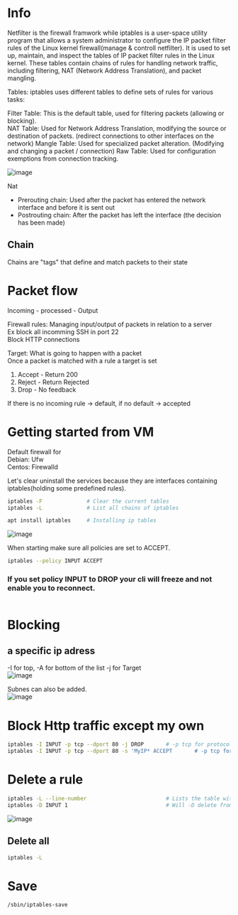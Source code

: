 




# Info
Netfilter is the firewall framwork while iptables is a user-space utility program that allows a system administrator to configure the IP packet filter rules of the Linux kernel firewall(manage & controll netfilter).
It is used to set up, maintain, and inspect the tables of IP packet filter rules in the Linux kernel. These tables contain chains of rules for handling network traffic, including filtering, NAT (Network Address Translation), and packet mangling.  


Tables: iptables uses different tables to define sets of rules for various tasks:  

Filter Table: This is the default table, used for filtering packets (allowing or blocking).  
NAT Table: Used for Network Address Translation, modifying the source or destination of packets. (redirect connections to other interfaces on the network) 
Mangle Table: Used for specialized packet alteration.  (Modifying and changing a packet / connection)
Raw Table: Used for configuration exemptions from connection tracking.  

![image](https://github.com/Keeriiim/CCNA/assets/117115289/e08500e1-9fe0-4c0b-9ebc-b3b2319dee44)  

Nat
- Prerouting chain: Used after the packet has entered the network interface and before it is sent out
- Postrouting chain: After the packet has left the interface (the decision has been made)

## Chain
Chains are "tags" that define and match packets to their state

# Packet flow
Incoming - processed - Output

Firewall rules: Managing input/output of packets in relation to a server  
  Ex block all incomming SSH in port 22  
  Block HTTP connections  


Target: What is going to happen with a packet  
Once a packet is matched with a rule a target is set  
1. Accept - Return 200  
2. Reject - Return Rejected  
3. Drop - No feedback

 If there is no incoming rule -> default, if no default -> accepted

# Getting started from VM
Default firewall for  
Debian: Ufw  
Centos: Firewalld  


Let's clear uninstall the services because they are interfaces containing iptables(holding some predefined rules).
```bash
iptables -F              # Clear the current tables
iptables -L              # List all chains of iptables

apt install iptables     # Installing ip tables
```
![image](https://github.com/Keeriiim/CCNA/assets/117115289/54cfecb1-2c16-4d7d-871f-b1c4066abdf2)  


When starting make sure all policies are set to ACCEPT.
```bash
iptables --policy INPUT ACCEPT
```
### If you set policy INPUT to DROP your cli will freeze and not enable you to reconnect.
```bash

```


# Blocking

## a specific ip adress
-I for top, -A for bottom of the list -j for Target  
![image](https://github.com/Keeriiim/CCNA/assets/117115289/a5c48774-d86b-470b-8e5c-43f9de30fa73)  

Subnes can also be added.  
![image](https://github.com/Keeriiim/CCNA/assets/117115289/6f1003a1-1886-4ed8-bc15-1ad5b0b3f59b)  

# Block Http traffic except my own
```bash
iptables -I INPUT -p tcp --dport 80 -j DROP       # -p tcp for protocol, --dport 80 for connection type
iptables -I INPUT -p tcp --dport 80 -s 'MyIP* ACCEPT       # -p tcp for protocol, --dport 80 for connection type

```

# Delete a rule
```bash
iptables -L --line-number                         # Lists the table with numbers for each row
iptables -D INPUT 1                               # Will -D delete from INPUT row 1
```
![image](https://github.com/Keeriiim/CCNA/assets/117115289/9daea2a9-869f-4580-a266-89b989d0f26e)  

## Delete all
```bash
iptables -L
```

# Save
```bash
/sbin/iptables-save
```






